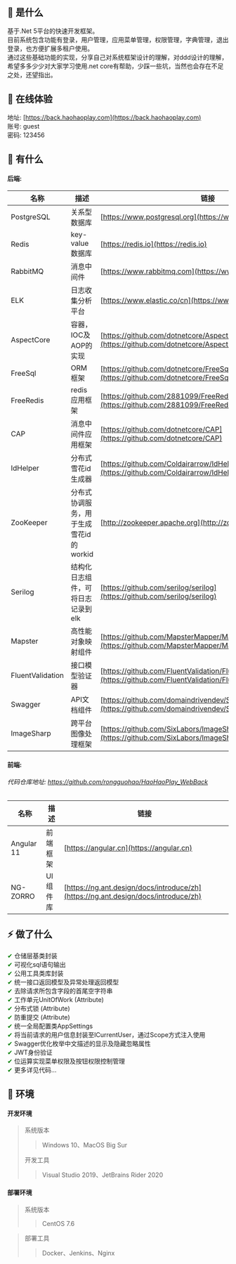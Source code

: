 ## 🍄 是什么

基于.Net 5平台的快速开发框架。  
目前系统包含功能有登录，用户管理，应用菜单管理，权限管理，字典管理，退出登录，也方便扩展多租户使用。  
通过这些基础功能的实现，分享自己对系统框架设计的理解，对ddd设计的理解，希望多多少少对大家学习使用.net core有帮助，少踩一些坑，当然也会存在不足之处，还望指出。

## 🍿 在线体验
地址: [https://back.haohaoplay.com](https://back.haohaoplay.com)  
账号: guest  
密码: 123456  

## 🥗 有什么
#### 后端:
名称 | 描述 | 链接
----|----|----
PostgreSQL | 关系型数据库 | [https://www.postgresql.org](https://www.postgresql.org)
Redis | key-value数据库 | [https://redis.io](https://redis.io)
RabbitMQ | 消息中间件 | [https://www.rabbitmq.com](https://www.rabbitmq.com)
ELK | 日志收集分析平台 | [https://www.elastic.co/cn](https://www.elastic.co/cn/)
AspectCore | 容器，IOC及AOP的实现| [https://github.com/dotnetcore/AspectCore-Framework](https://github.com/dotnetcore/AspectCore-Framework)
FreeSql | ORM框架 | [https://github.com/dotnetcore/FreeSql](https://github.com/dotnetcore/FreeSql)
FreeRedis | redis应用框架 | [https://github.com/2881099/FreeRedis](https://github.com/2881099/FreeRedis)
CAP | 消息中间件应用框架 | [https://github.com/dotnetcore/CAP](https://github.com/dotnetcore/CAP)
IdHelper | 分布式雪花id生成器 | [https://github.com/Coldairarrow/IdHelper](https://github.com/Coldairarrow/IdHelper)
ZooKeeper | 分布式协调服务，用于生成雪花id的workid | [http://zookeeper.apache.org](http://zookeeper.apache.org)
Serilog | 结构化日志组件，可将日志记录到elk | [https://github.com/serilog/serilog](https://github.com/serilog/serilog)
Mapster | 高性能对象映射组件 | [https://github.com/MapsterMapper/Mapster](https://github.com/MapsterMapper/Mapster)
FluentValidation | 接口模型验证器 | [https://github.com/FluentValidation/FluentValidation](https://github.com/FluentValidation/FluentValidation)
Swagger | API文档组件 | [https://github.com/domaindrivendev/Swashbuckle.AspNetCore](https://github.com/domaindrivendev/Swashbuckle.AspNetCore)
ImageSharp | 跨平台图像处理框架 | [https://github.com/SixLabors/ImageSharp](https://github.com/SixLabors/ImageSharp)

#### 前端:
###### 代码仓库地址: https://github.com/rongguohao/HaoHaoPlay_WebBack
名称 | 描述 | 链接
----|------|----
Angular 11 | 前端框架 | [https://angular.cn](https://angular.cn)
NG-ZORRO | UI 组件库 | [https://ng.ant.design/docs/introduce/zh](https://ng.ant.design/docs/introduce/zh)

## ⚡ 做了什么
<font style="color:green">✔</font> 仓储层基类封装  
<font style="color:green">✔</font> 可视化sql语句输出  
<font style="color:green">✔</font> 公用工具类库封装  
<font style="color:green">✔</font> 统一接口返回模型及异常处理返回模型  
<font style="color:green">✔</font> 去除请求所包含字段的首尾空字符串  
<font style="color:green">✔</font> 工作单元UnitOfWork (Attribute)  
<font style="color:green">✔</font> 分布式锁 (Attribute)  
<font style="color:green">✔</font> 防重提交 (Attribute)  
<font style="color:green">✔</font> 统一全局配置类AppSettings  
<font style="color:green">✔</font> 将当前请求的用户信息封装至ICurrentUser，通过Scope方式注入使用  
<font style="color:green">✔</font> Swagger优化枚举中文描述的显示及隐藏忽略属性  
<font style="color:green">✔</font> JWT身份验证  
<font style="color:green">✔</font> 位运算实现菜单权限及按钮权限控制管理  
<font style="color:green">✔</font> 更多详见代码...  

## 🥪 环境

#### 开发环境
> 系统版本
>
> > Windows 10、MacOS Big Sur
> > 
> 开发工具
>
> > Visual Studio 2019、JetBrains Rider 2020  

#### 部署环境
> 系统版本
>
> > CentOS 7.6  

> 部署工具  
>
> > Docker、Jenkins、Nginx  
